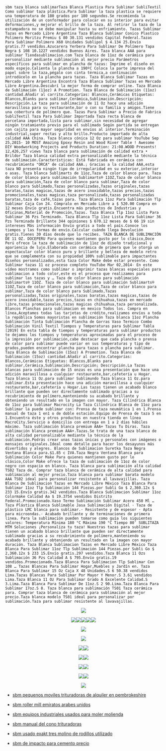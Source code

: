 
```
sbm taza blanca sublimarTaza Blanca Plastica Para Sublimar SubliTextil Como sublimar taza plástica.Para Sublimar la taza plastica se requiere una temperatura de 180 grados por 180 segundos.Se recomienda la utilización de un conformador para colocar en su interior para evitar deformaciones,y mejorar el brillo de la taza. Al retirar la taza de la estampadora no se debe manipular hasta su enfriamiento. Tazas Sublimar Tazas en Mercado Libre Argentina Taza Blanca Sublimar Conico Plastico Polimero Moritzu Premiu $ 80 30.131 vendidos Capital Federal.Tazas Para Sublimar Polimero X60 Unidades Sublipol $ 4.134 25.Envío gratis.77 vendidos.Azucarera Yerbera Para Sublimar De Polímero Tapa Negra $ 108 10.1227 vendidos Buenos Aires. Taza blanca AAA para sublimar Tiendasublimacion.com Taza blanca de 11oz de cerámica para personalizar mediante sublimación al mejor precio Parámetros específicos para sublimar en plancha de tazas: Imprime el diseño en modo espejo.Calienta la plancha a 190ºC Coloca la parte impresa del papel sobre la taza,pégalo con cinta térmica,a continuación introdúcelo en la plancha para tazas. Taza Blanca Sublimar Tazas en Mercado Libre Argentina Encontrá Taza Blanca Sublimar Tazas en Mercado Libre Argentina.Descubrí la mejor forma de comprar online. Taza Blanca de Sublimación (11oz) A Promotion. Taza Blanca de Sublimación (11oz) cantidad.Añadir al carrito.Categorías: Blancos,Cerámicas Etiquetas: Blancos,Blanks para sublimar,Cerámica,Sublimación.Descripción; Descripción.La taza para sublimación de 11 Oz hace una adición maravillosa para su restaurante,bar o con su familia y amigos.Tiene una cobertura de polímero que. Tazas Para Sublimar a Precio de Fabrica SubliTextil Taza Para Sublimar Importada Taza recta blanca de porcelana importada,lista para sublimar,sin necesidad de agregar ningún tratamiento previo para el sublimado Según partida se entregan con cajita para mayor seguridad en envíos al interior.Terminación industrial,super rectas y alto brillo.Producto importado de alta calidad AAA China. Taza blanca cónica 12 Oz para sublimar YouTube Sep 25,2015· 10 MOST Amazing Epoxy Resin and Wood River Table ! Awesome DIY Woodworking Projects and Products Duration: 21:08.WOOD Presents! 12,426,257 views Taza blanca para sublimación de calidad extra • Brildor Taza blanca calidad extra personalizable mediante la técnica de sublimación.Características: Está fabricada en cerámica con recubrimiento "ORCA" de calidad AAA.; Gracias a la calidad AAA,esta taza NO presenta ningún tipo de irregularidad en su exterior,interior o asas. Taza blanca Sublimarts de 11oz,Taza de color blanco para. Taza de color blanco para sublimación Sublimarts® 11OZ,Taza de color blanco para sublimación,Taza de color blanco para sublimar,Taza de color blanco para Sublimado,Tazas personalizadas,Tazas originales,tazas baratas,tazas magicas,tazas de acero inoxidable,tazas precios,tazas promocionales,tazas magicas,taza personalizada,tazas personalizadas baratas,taza de café,tazas para. Taza Blanca 11oz Para Sublimación Tlp Sublimar Caja Con 24. Cómpralo en Mercado Libre a $ 520.00 Compra en 12 meses Envío gratis.Encuentra más productos de Industrias y Oficinas,Material de Promoción,Tazas. Taza Blanca Tlp 11oz Lista Para Sublimar 36 Pzs Terminado. Taza Blanca Tlp 11oz Lista Para Sublimar 36 Pzs Terminado Brillante 344 opiniones $ 670.12 meses de $ 66 19 sin intereses Más información Envío gratis a todo el país.Conoce los tiempos y las formas de envío.Calcular cuándo llega Devolución gratis.Tienes 30 días desde que lo recibes. TAZA BLANCA DE SUBLIMACIÓN DE 11 OZ. DOCEPERU Para quienes mantienen gusto por lo clásico,Doce Perú ofrece la taza de sublimación de 11oz de diseño tradicional y apariencia de lujo.Elaborada con cerámica de primera que le otorga un espectacular color blanco puro y brillante y belleza de modelo retro que se complementa con su propiedad 100% sublimable para impactantes diseños personalizados,esta taza Color Make debe estar presente. Como Sublimar tazas 11 oz proceso completo YouTube Mar 02,2014· En este vídeo mostramos como sublimar o imprimir tazas blancas especiales para sublimacion a todo color,este es el proceso que realizamos para sublimar las tazas y … Taza de color blanco para sublimación Sublimarts® 11OZ. Taza de color blanco para sublimación Sublimarts® 11OZ,Taza de color blanco para sublimación,Taza de color blanco para sublimar,Taza de color blanco para Sublimado,Tazas personalizadas,Tazas originales,tazas baratas,tazas magicas,tazas de acero inoxidable,tazas precios,tazas en chihuahua,tazas en mercado libre,tazas promocionales,tazas magicas chihuahua,taza personalizada. Blancos Planchas para sublimacion en mexico Todos los. Compra en línea,Aceptamos todas las tarjetas de crédito,realizamos envíos a toda la república Somos mayoristas en sublimación Taza blanca 11oz Plancha Sublimación Tinta Sublimación Plancha de Gorras Vaso Termico Combo Sublimación Vinil Textil Tiempos y Temperaturas para Sublimar Tabla [2019] En esta tabla de tiempos y temperaturas para sublimar productos te dejamos los tiempos y temperaturas aproximadas para el proceso de la impresión por sublimación,cabe destacar que cada plancha o prensa de calor para sublimar puede variar en sus temperaturas y tipo de grados,pueden encontrar plancha para tazas o plancha para sublimar. Taza Blanca de Sublimación (15oz) A Promotion. Taza Blanca de Sublimación (15oz) cantidad.Añadir al carrito.Categorías: Blancos,Cerámicas Etiquetas: Blancos,Blanks para sublimar,Cerámica,Sublimación.Descripción; Descripción.La Tazas blancas para sublimación de 15 onzas es una presentación que hace una adición maravillosa a cualquier restaurante,bar,cafetería u Hogar. Taza blanca 11 Oz.para sublimar Sublimundo Taza blanca 11 Oz.para sublimar.Esta presentación hace una adición maravillosa a cualquier restaurante,bar,cafetería u Hogar.Las tazas tienen un acabado blanco brillante que pueden ser directamente sublimado gracias a su recubrimiento de polímero,manteniendo su acabado brillante y obteniendo un resultado en la imagen con mayor. Taza Cilíndrica Blanca de 11oz para Sublimar Macrocity La Taza Cilíndrica Blanca de 11oz para Sublimar la puede sublimar con: Prensa de taza neumática 1 en 1.Prensa manual de taza 1 en1 o de doble estación.Equipo de Prensa de taza 5 en 1.Encuentra éste y otros productos en nuestra tienda en línea MacroCity.Servicio a domicilio con entrega en 1 a 2 días hábiles máximo. Taza sublimación blanca premium AAA+ Tazas Tu Diras. Taza sublimación blanca premium AAA+.Tazas.Se trata de una taza blanca de alta calidad personalizable mediante la técnica de la sublimación.Podrás crear unas tazas únicas y personales con imágenes o mensajes originales.Ideal como detalle para hacer los desayunos más divertidos y alegres. Blancos de Sublimacion Suretka Taza Negra Ventana Blanca para.$1.85 c IVA.Taza Negra Ventana Blanca para Sublimación Color Make Para quienes mantienen gusto por lo clásico,Color Make ofrece la taza de sublimación de 11oz de color negro con espacio en blanco. Taza blanca para sublimación alta calidad TS02 Taza de. Comprar taza blanca de cerámica de alta calidad para sublimación al mejor precio.Taza blanca para sublimar barata modelo AAA TS02 ideal para personalizar resistente al lavavajillas. Taza Blanca De Sublimacion Tazas en Mercado Libre México Taza Blanca Para Sublimar 11oz Tlp Sublimación 144 Piezas.por Subli Go $ 2,360.12x $ 233 15.Envío gratis.342 vendidos.Taza Blanca Sublimacion Sublimar 11oz Colormake Calidad Aa $ 19.3754 vendidos Distrito Federal.Promocionado.Vaso Termo Sublimación Sublimar Acero 450 Ml … Taza Plástica Blanca Sublimable Jasa Sublimación Digital · Taza de plástico LMC blanca para sublimar.· Resistente y de espesor · Apta para microondas.· Acabado brillante y de terminaciones de primera linea. Para la sublimación pueden tomarse como guía los siguientes valores: Temperatura Mínima 180 °C Máxima 190 °C Tiempo 80″ SUBLITAZA MTM Soluciones ¡Personaliza tu taza! Nuestras tazas para sublimar tienen un acabado blanco brillante que pueden ser directamente sublimado gracias a su recubrimiento de polímero,manteniendo su acabado brillante y obteniendo un resultado en la imagen con mayor duración. Taza Blanca Sublimacion Tazas en Mercado Libre México Taza Blanca Para Sublimar 11oz Tlp Sublimación 144 Piezas.por Subli Go $ 2,360.12x $ 233 15.Envío gratis.297 vendidos.Taza Blanca 11 Ozs Sublimación 36 Pzs Calidad A $ 795.Envío gratis.19 vendidos.Promocionado.Taza Blanca Para Sublimacion Tlp Sublimar Con 108 … Tazas Blancas Para Sublimar Hogar,Muebles y Jardín en. Taza Blanca Para Sublimar 15 Oz Caja X 48 Unidades.S 6 50.38 vendidos Lima.Tazas Blancas Para Sublimar Por Mayor Y Menor.S 3.61 vendidos Lima.Taza Blanca 11 Oz Para Sublimar Grado A Excelente Calidad.S 3.Lima.Taza Blanca Para Sublimar De 11oz.S 2 90.Lima.Taza Blanca Para Sublimar 17oz.S 8. Taza blanca para sublimación TS01 Taza cerámica para. Comprar taza blanca de cerámica para sublimación al mejor precio.Taza blanca modelo TS01 ideal para personalizar por sublimación.Taza para sublimar resistente al lavavajillas. 
```

<div align="center">

<a href="https://es-crusher.shibang-china.com/github&k=sbm+taza+blanca+sublimar"><img src="https://static.shibang-china.com/es/crusher/logo.jpg"></a>

<a href="https://es-crusher.shibang-china.com/github&k=sbm+taza+blanca+sublimar"><img src="https://static.shibang-china.com/es/crusher/index.jpg"></a><a href="https://es-crusher.shibang-china.com/material.htmlgithub&k=sbm+taza+blanca+sublimar"><img src="https://static.shibang-china.com/es/crusher/material.jpg"></a><a href="https://es-crusher.shibang-china.com/application.htmlgithub&k=sbm+taza+blanca+sublimar"><img src="https://static.shibang-china.com/es/crusher/application.jpg"></a><a href="https://es-crusher.shibang-china.com/aboutus.htmlgithub&k=sbm+taza+blanca+sublimar"><img src="https://static.shibang-china.com/es/crusher/aboutus.jpg"></a><a href="https://es-crusher.shibang-china.com/contact.htmlgithub&k=sbm+taza+blanca+sublimar"><img src="https://static.shibang-china.com/es/crusher/contact.jpg"></a>

<a href="https://es-crusher.shibang-china.com/github&k=sbm+taza+blanca+sublimar"><img src="https://static.shibang-china.com/es/crusher/banner.jpg"></a>

<a href="https://swt.shibang-china.com/github&k=sbm+taza+blanca+sublimar"><img src="https://static.shibang-china.com/es/crusher/text.jpg"></a>

<a href="https://swt.shibang-china.com/github&k=sbm+taza+blanca+sublimar"><img src="https://static.shibang-china.com/es/crusher/chat.jpg"></a><a href="https://es-crusher.shibang-china.com/contact.htmlgithub&k=sbm+taza+blanca+sublimar"><img src="https://static.shibang-china.com/es/crusher/message.jpg"></a>

<a href="https://es-crusher.shibang-china.com/products/pe.htmlgithub&k=sbm+taza+blanca+sublimar"><img src="https://static.shibang-china.com/es/crusher/pe.jpg"></a><a href="https://es-crusher.shibang-china.com/products/pf.htmlgithub&k=sbm+taza+blanca+sublimar"><img src="https://static.shibang-china.com/es/crusher/pf.jpg"></a>

<a href="https://es-crusher.shibang-china.com/products/hpt.htmlgithub&k=sbm+taza+blanca+sublimar"><img src="https://static.shibang-china.com/es/crusher/hpt.jpg"></a><a href="https://es-crusher.shibang-china.com/products/vsi.htmlgithub&k=sbm+taza+blanca+sublimar"><img src="https://static.shibang-china.com/es/crusher/vsi.jpg"></a>

<a href="https://es-crusher.shibang-china.com/products/klv.htmlgithub&k=sbm+taza+blanca+sublimar"><img src="https://static.shibang-china.com/es/crusher/klv.jpg"></a><a href="https://es-crusher.shibang-china.com/products/portable.htmlgithub&k=sbm+taza+blanca+sublimar"><img src="https://static.shibang-china.com/es/crusher/portable.jpg"></a>

<a href="https://swt.shibang-china.com/github&k=sbm+taza+blanca+sublimar"><img src="https://static.shibang-china.com/es/crusher/case.jpg"></a>

</div>


* [sbm pequenos moviles trituradoras de alquiler en pembrokeshire](sbm%20pequenos%20moviles%20trituradoras%20de%20alquiler%20en%20pembrokeshire.md)

* [sbm roller mill emiratos arabes unidos](sbm%20roller%20mill%20emiratos%20arabes%20unidos.md)

* [sbm equipos industriales usados ​​para moler molienda](sbm%20equipos%20industriales%20usados%20%E2%80%8B%E2%80%8Bpara%20moler%20molienda.md)

* [sbm manual del cono trituradoras](sbm%20manual%20del%20cono%20trituradoras.md)

* [sbm usado exakt tres molino de rodillos utilizado](sbm%20usado%20exakt%20tres%20molino%20de%20rodillos%20utilizado.md)

* [sbm de impacto para cemento precio](sbm%20de%20impacto%20para%20cemento%20precio.md)